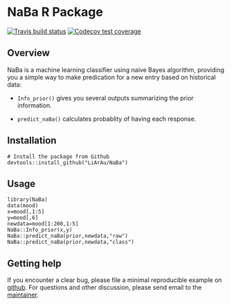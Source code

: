 # NaBa R Package

  <!-- badges: start -->
  [![Travis build status](https://travis-ci.org/LiArAu/NaBa.svg?branch=master)](https://travis-ci.org/LiArAu/NaBa)
  [![Codecov test coverage](https://codecov.io/gh/LiArAu/NaBa/branch/master/graph/badge.svg)](https://codecov.io/gh/LiArAu/NaBa?branch=master)
  <!-- badges: end -->

## Overview

NaBa is a machine learning classifier using naive Bayes algorithm, providing you a simple way to make predication for a new entry based on historical data:

* `Info_prior()` gives you several outputs summarizing the prior information.

* `predict_naBa()` calculates probablity of having each response.

## Installation

```{r, eval = FALSE}
# Install the package from Github
devtools::install_github("LiArAu/NaBa")
```

## Usage

```{r,echo=FALSE}
library(NaBa)
data(mood)
x=mood[,1:5]
y=mood[,6]
newdata=mood[1:200,1:5]
NaBa::Info_prior(x,y)
NaBa::predict_naBa(prior,newdata,"raw")
NaBa::predict_naBa(prior,newdata,"class")
```

## Getting help

If you encounter a clear bug, please file a minimal reproducible example on [github](https://github.com/LiArAu/NaBa). For questions and other discussion, please send email to the [maintainer](mailto:yajingli@umich.edu).

